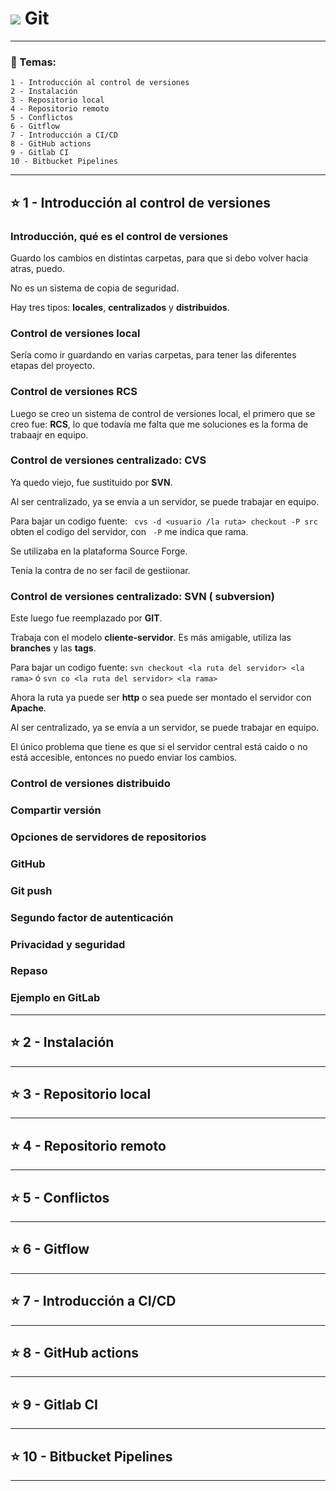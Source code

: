 #  <img src="https://img.icons8.com/color/30/null/git.png"/> Git

---


### :book:  Temas:

```
1 - Introducción al control de versiones
2 - Instalación
3 - Repositorio local
4 - Repositorio remoto
5 - Conflictos
6 - Gitflow
7 - Introducción a CI/CD
8 - GitHub actions
9 - Gitlab CI
10 - Bitbucket Pipelines
```

---

## :star: 1 - Introducción al control de versiones

### Introducción, qué es el control de versiones

Guardo los cambios en distintas carpetas, para que si debo volver hacia atras, puedo.

No es un sistema de copia de seguridad.

Hay tres tipos: **locales**, **centralizados** y **distribuidos**. 


###  Control de versiones local

Sería como ir guardando en varias carpetas, para tener las diferentes etapas del proyecto.

### Control de versiones RCS

Luego se creo un sistema de control de versiones local, el primero que se creo fue: **RCS**, lo que todavía me falta que me soluciones es la forma de trabaajr en equipo.

### Control de versiones centralizado: CVS

Ya quedo viejo, fue sustituido por **SVN**. 

Al ser centralizado, ya se envía a un servidor, se puede trabajar en equipo.

Para bajar un codigo fuente: ``` cvs -d <usuario /la ruta> checkout -P src``` obten el codigo del servidor, con ``` -P```  me indica que rama.

Se utilizaba en la plataforma Source Forge.

Tenia la contra de no ser facil de gestiionar.

### Control de versiones centralizado: SVN ( subversion)

Este luego fue reemplazado por **GIT**.

Trabaja con el modelo **cliente-servidor**. Es más amigable, utiliza las **branches** y las **tags**.

Para bajar un codigo fuente: 
``` svn checkout <la ruta del servidor> <la rama> ```  ó ``` svn co <la ruta del servidor> <la rama> ```

Ahora la ruta ya puede ser **http** o sea puede ser montado el servidor con **Apache**.


Al ser centralizado, ya se envía a un servidor, se puede trabajar en equipo.

El único problema que tiene es que si el servidor central está caido o no está accesible, entonces no puedo enviar los cambios.

### Control de versiones distribuido

### Compartir versión

### Opciones de servidores de repositorios

### GitHub

### Git push

### Segundo factor de autenticación

### Privacidad y seguridad

### Repaso

### Ejemplo en GitLab

---

## :star: 2 - Instalación


---

## :star: 3 - Repositorio local


---

## :star: 4 - Repositorio remoto


---

## :star: 5 - Conflictos


---

## :star: 6 - Gitflow


---

## :star: 7 - Introducción a CI/CD


---

## :star: 8 - GitHub actions

 
---

## :star: 9 - Gitlab CI


---

## :star: 10 - Bitbucket Pipelines

---
